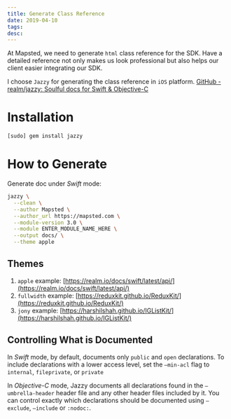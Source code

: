 ```yaml
---
title: Generate Class Reference
date: 2019-04-10
tags:
desc:
---
```


At Mapsted, we need to generate `html` class reference for the SDK. Have a detailed reference not only makes us look professional but also helps our client easier integrating our SDK.
<!--more-->

I choose `Jazzy` for generating the class reference in `iOS` platform.
[GitHub - realm/jazzy: Soulful docs for Swift & Objective-C](https://github.com/realm/jazzy)

# Installation
```bash
[sudo] gem install jazzy
```

# How to Generate
Generate doc under *Swift* mode:
```bash
jazzy \
  --clean \
  --author Mapsted \
  --author_url https://mapsted.com \
  --module-version 3.0 \
  --module ENTER_MODULE_NAME_HERE \
  --output docs/ \
  --theme apple
```

## Themes
1. `apple` example: [https://realm.io/docs/swift/latest/api/](https://realm.io/docs/swift/latest/api/)
2. `fullwidth` example: [https://reduxkit.github.io/ReduxKit/](https://reduxkit.github.io/ReduxKit/)
3. `jony` example: [https://harshilshah.github.io/IGListKit/](https://harshilshah.github.io/IGListKit/)

## Controlling What is Documented
In *Swift* mode, by default, documents only `public` and `open` declarations. To include declarations with a lower access level, set the `—min-acl` flag to `internal`, `fileprivate`, or `private`

In *Objective-C* mode, Jazzy documents all declarations found in the `—umbrella-header` header file and any other header files included by it. You can control exactly which declarations should be documented using `—exclude`, `—include` or `:nodoc:`.
